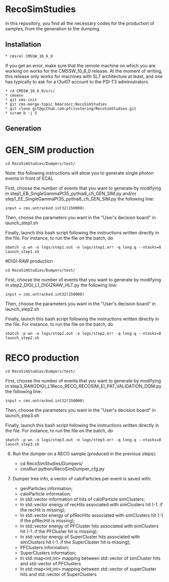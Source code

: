 # RecoSimStudies

In this repository, you find all the necessary codes for the production of samples, from the generation to the dumping.

## Installation

    * cmsrel CMSSW_10_6_0
If you get an error, make sure that the remote machine on which you are working on works for the CMSSW_10_6_0 release. At the moment of writing, this release only works for machines with SL7 architecture at least, and one has typically to ask for a t3ui07 account to the PSI-T3 administrators.

    * cd CMSSW_10_6_0/src/
    * cmsenv
    * git cms-init
    * git cms-merge-topic bmarzocc:RecoSimStudies 
    * git clone git@github.com:pfclustering/RecoSimStudies.git
    * scram b -j 5

## Generation
# GEN_SIM production
```    
cd RecoSimStudies/Dumpers/test/
```

Note: the following instructions will allow you to generate single photon events in front of ECAL

First, choose the number of events that you want to generate by modifying in step1_EB_SingleGammaPt35_pythia8_cfi_GEN_SIM.py and/or step1_EE_SingleGammaPt35_pythia8_cfi_GEN_SIM.py the following line:
```
input = cms.untracked.int32(150000)
```
Then, choose the parameters you want in the "User's decision board" in launch_step1.sh

Finally, launch this bash script following the instructions written directly in the file. For instance, to run the file on the batch, do
```
sbatch -p wn -o logs/step1.out -e logs/step1.err -q long.q --ntasks=8 launch_step1.sh
```

#DIGI-RAW production

```                         
cd RecoSimStudies/Dumpers/test/
```

First, choose the number of events that you want to generate by modifying in step2_DIGI_L1_DIGI2RAW_HLT.py the following line:
```
input = cms.untracked.int32(150000)
```
Then, choose the parameters you want in the "User's decision board" in launch_step2.sh

Finally, launch this bash script following the instructions written directly in the file. For instance, to run the file on the batch, do
```
sbatch -p wn -o logs/step2.out -e logs/step2.err -q long.q --ntasks=8 launch_step2.sh
```

# RECO production

```                         
cd RecoSimStudies/Dumpers/test/
```

First, choose the number of events that you want to generate by modifying in step3_RAW2DIGI_L1Reco_RECO_RECOSIM_EI_PAT_VALIDATION_DQM.py the following line:
```
input = cms.untracked.int32(150000)
```
Then, choose the parameters you want in the "User's decision board" in launch_step3.sh

Finally, launch this bash script following the instructions written directly in the file. For instance, to run the file on the batch, do
```
sbatch -p wn -o logs/step3.out -e logs/step3.err -q long.q --ntasks=8 launch_step3.sh
```


    
6) Run the dumper on a RECO sample (produced in the previous steps):
    
    * cd RecoSimStudies/Dumpers/
    * cmsRun python/RecoSimDumper_cfg.py

7) Dumper tree info, a vector of caloParticles per event is saved with:
    
    * genParticles information;
    * caloParticle information;
    * In std::vector<float> information of hits of caloParticle simClusters;
    * In std::vector<float> energy of recHits associated with simClusters hit (-1. if the recHit is missing);
    * In std::vector<float> energy of pfRecHits associated with simClusters hit (-1. if the pfRecHit is missing);
    * In std::vector<float> energy of PFCluster hits associated with simClusters hit (-1. if the PFCluster hit is missing);
    * In std::vector<float> energy of SuperCluster hits associated with simClusters hit (-1. if the SuperCluster hit is missing);
    * PFClusters information;
    * SuperClusters information;
    * In std::map<int,int> mapping between std::vector<float> of simCluster hits and std::vector<float> of PFClusters
    * In std::map<int,int> mapping between std::vector<float> of superCluster hits and std::vector<float> of SuperClusters


